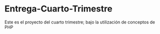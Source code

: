 # Entrega-Cuarto-Trimestre
Este es el proyecto del cuarto trimestre;  bajo la utilización de conceptos de PHP
